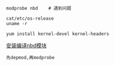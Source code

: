 ```
modprobe nbd	# 遇到问题

cat/etc/os-release
uname -r

yum install kernel-devel kernel-headers

```

[安装编译nbd模块](https://blog.csdn.net/miaodichiyou/article/details/76050361)

```
先depmod,再modprobe
```

